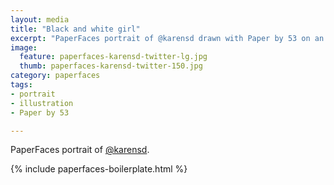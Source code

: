 ```yaml
---
layout: media
title: "Black and white girl"
excerpt: "PaperFaces portrait of @karensd drawn with Paper by 53 on an iPad."
image: 
  feature: paperfaces-karensd-twitter-lg.jpg
  thumb: paperfaces-karensd-twitter-150.jpg
category: paperfaces
tags: 
- portrait
- illustration
- Paper by 53

---
```


PaperFaces portrait of [@karensd](http://twitter.com/karensd).

{% include paperfaces-boilerplate.html %}